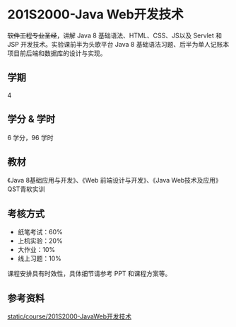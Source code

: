 # 201S2000-Java Web开发技术

~~软件工程专业圣经~~，讲解 Java 8 基础语法、HTML、CSS、JS以及 Servlet 和 JSP 开发技术。实验课前半为头歌平台 Java 8 基础语法习题、后半为单人记账本项目前后端和数据库的设计与实现。

## 学期

4

## 学分 & 学时

6 学分，96 学时

## 教材

《Java 8基础应用与开发》、《Web 前端设计与开发》、《Java Web技术及应用》QST青软实训

## 考核方式

- 纸笔考试：60%
- 上机实验：20%
- 大作业：10%
- 线上习题：10%

课程安排具有时效性，具体细节请参考 PPT 和课程方案等。

## 参考资料

[static/course/201S2000-JavaWeb开发技术](https://github.com/rurumuri/ysuse-2022/tree/master/static/course/201S2000-JavaWeb%E5%BC%80%E5%8F%91%E6%8A%80%E6%9C%AF)
